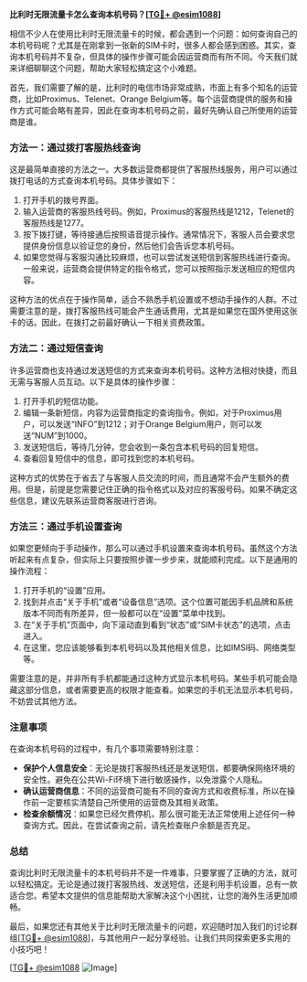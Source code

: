 **比利时无限流量卡怎么查询本机号码？[[TG💪+ @esim1088](https://t.me/s/esim1088)]**

相信不少人在使用比利时无限流量卡的时候，都会遇到一个问题：如何查询自己的本机号码呢？尤其是在刚拿到一张新的SIM卡时，很多人都会感到困惑。其实，查询本机号码并不复杂，但具体的操作步骤可能会因运营商而有所不同。今天我们就来详细聊聊这个问题，帮助大家轻松搞定这个小难题。

首先，我们需要了解的是，比利时的电信市场非常成熟，市面上有多个知名的运营商，比如Proximus、Telenet、Orange Belgium等。每个运营商提供的服务和操作方式可能会略有差异，因此在查询本机号码之前，最好先确认自己所使用的运营商是谁。

### **方法一：通过拨打客服热线查询**

这是最简单直接的方法之一。大多数运营商都提供了客服热线服务，用户可以通过拨打电话的方式查询本机号码。具体步骤如下：

1. 打开手机的拨号界面。
2. 输入运营商的客服热线号码。例如，Proximus的客服热线是1212，Telenet的客服热线是1277。
3. 按下拨打键，等待接通后按照语音提示操作。通常情况下，客服人员会要求您提供身份信息以验证您的身份，然后他们会告诉您本机号码。
4. 如果您觉得与客服沟通比较麻烦，也可以尝试发送短信到客服热线进行查询。一般来说，运营商会提供特定的指令格式，您可以按照指示发送相应的短信内容。

这种方法的优点在于操作简单，适合不熟悉手机设置或不想动手操作的人群。不过需要注意的是，拨打客服热线可能会产生通话费用，尤其是如果您在国外使用这张卡的话。因此，在拨打之前最好确认一下相关资费政策。

### **方法二：通过短信查询**

许多运营商也支持通过发送短信的方式来查询本机号码。这种方法相对快捷，而且无需与客服人员互动。以下是具体的操作步骤：

1. 打开手机的短信功能。
2. 编辑一条新短信，内容为运营商指定的查询指令。例如，对于Proximus用户，可以发送“INFO”到1212；对于Orange Belgium用户，则可以发送“NUM”到1000。
3. 发送短信后，等待几分钟，您会收到一条包含本机号码的回复短信。
4. 查看回复短信中的信息，即可找到您的本机号码。

这种方式的优势在于省去了与客服人员交流的时间，而且通常不会产生额外的费用。但是，前提是您需要记住正确的指令格式以及对应的客服号码。如果不确定这些信息，建议先联系运营商客服进行咨询。

### **方法三：通过手机设置查询**

如果您更倾向于手动操作，那么可以通过手机设置来查询本机号码。虽然这个方法听起来有点复杂，但实际上只要按照步骤一步步来，就能顺利完成。以下是通用的操作流程：

1. 打开手机的“设置”应用。
2. 找到并点击“关于手机”或者“设备信息”选项。这个位置可能因手机品牌和系统版本不同而有所差异，但一般都可以在“设置”菜单中找到。
3. 在“关于手机”页面中，向下滚动直到看到“状态”或“SIM卡状态”的选项，点击进入。
4. 在这里，您应该能够看到本机号码以及其他相关信息，比如IMSI码、网络类型等。

需要注意的是，并非所有手机都能通过这种方式显示本机号码。某些手机可能会隐藏这部分信息，或者需要更高的权限才能查看。如果您的手机无法显示本机号码，不妨尝试其他方法。

### **注意事项**

在查询本机号码的过程中，有几个事项需要特别注意：

- **保护个人信息安全**：无论是拨打客服热线还是发送短信，都要确保网络环境的安全性。避免在公共Wi-Fi环境下进行敏感操作，以免泄露个人隐私。
- **确认运营商信息**：不同的运营商可能有不同的查询方式和收费标准，所以在操作前一定要核实清楚自己所使用的运营商及其相关政策。
- **检查余额情况**：如果您已经欠费停机，那么很可能无法正常使用上述任何一种查询方式。因此，在尝试查询之前，请先检查账户余额是否充足。

### **总结**

查询比利时无限流量卡的本机号码并不是一件难事，只要掌握了正确的方法，就可以轻松搞定。无论是通过拨打客服热线、发送短信，还是利用手机设置，总有一款适合您。希望本文提供的信息能帮助大家解决这个小困扰，让您的海外生活更加顺畅。

最后，如果您还有其他关于比利时无限流量卡的问题，欢迎随时加入我们的讨论群组[[TG💪+ @esim1088](https://t.me/s/esim1088)]，与其他用户一起分享经验。让我们共同探索更多实用的小技巧吧！

[[TG💪+ @esim1088](https://t.me/s/esim1088) ![Image](https://i.postimg.cc/4NQfJmqS/Snipaste-2025-05-13-00-14-12.png)]